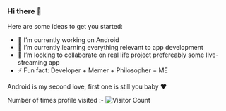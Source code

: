 ### Hi there 👋



Here are some ideas to get you started:

- 🔭 I’m currently working on Android
- 🌱 I’m currently learning everything relevant to app development
- 👯 I’m looking to collaborate on real life project prefereably some live-streaming app
- ⚡ Fun fact: Developer + Memer + Philosopher =  ME



Android is my second love, first one is still you baby ❤️



Number of times profile visited  :-   ![Visitor Count](https://profile-counter.glitch.me/{mahmood199}/count.svg)
